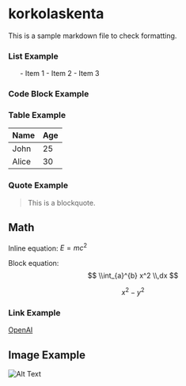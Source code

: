 # korkolaskenta


This is a sample markdown file to check formatting.

### List Example
<ul>
- Item 1
- Item 2
- Item 3
</ul>

### Code Block Example

### Table Example
| Name  | Age |
|-------|-----|
| John  | 25  |
| Alice | 30  |

### Quote Example
> This is a blockquote.


## Math

Inline equation: $E = mc^2$

Block equation:
$$
\\int_{a}^{b} x^2 \\,dx
$$

$$
x^2 - y^2
$$

### Link Example
[OpenAI](https://openai.com)

## Image Example
![Alt Text](https://via.placeholder.com/150)